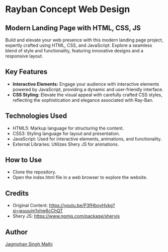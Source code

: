 # Rayban Concept Web Design
## Modern Landing Page with HTML, CSS, JS
Build and elevate your web presence with this modern landing page project, expertly crafted using HTML, CSS, and JavaScript. 
Explore a seamless blend of style and functionality, featuring innovative designs and a responsive layout.

## Key Features
- **Interactive Elements:** Engage your audience with interactive elements powered by JavaScript, providing a dynamic and user-friendly interface.
- **CSS Styling:** Elevate the visual appeal with carefully crafted CSS styles, reflecting the sophistication and elegance associated with Ray-Ban.

## Technologies Used
- HTML5: Markup language for structuring the content.
- CSS3: Styling language for layout and presentation.
- JavaScript: Used for interactive elements, animations, and functionality.
- External Libraries: Utilizes Shery JS for animations.

## How to Use
- Clone the repository.
- Open the index.html file in a web browser to explore the website.
  
## Credits
- Original Content: https://youtu.be/P3fHboyHvkg?si=wuuujm1xhw6cChQT 
- Shery JS: https://www.npmjs.com/package/sheryjs

## Author
[Jagmohan Singh Malhi](https://www.linkedin.com/in/jagmohan-singh-malhi-a67805243/)
